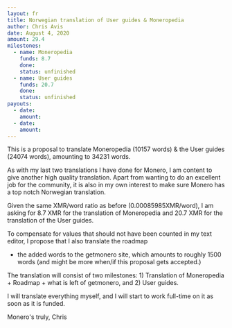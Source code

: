 ```yaml
---
layout: fr
title: Norwegian translation of User guides & Moneropedia
author: Chris Avis
date: August 4, 2020
amount: 29.4
milestones:
  - name: Moneropedia
    funds: 8.7
    done:
    status: unfinished
  - name: User guides
    funds: 20.7
    done:
    status: unfinished
payouts:
  - date:
    amount:
  - date:
    amount:
---
```


This is a proposal to translate Moneropedia (10157 words) & the User guides (24074 words), amounting to 34231 words.

As with my last two translations I have done for Monero, I am content to give another high quality translation. Apart 
from wanting to do an excellent job for the community, it is also in my own interest to make sure Monero has a top notch 
Norwegian translation.

Given the same XMR/word ratio as before (0.00085985XMR/word), I am asking for 8.7 XMR for the translation of Moneropedia 
and 20.7 XMR for the translation of the User guides.

To compensate for values that should not have been counted in my text editor, I propose that I also translate the roadmap 
+ the added words to the getmonero site, which amounts to roughly 1500 words (and might be more when/if this proposal gets 
accepted.)

The translation will consist of two milestones: 1) Translation of Moneropedia + Roadmap + what is left of getmonero, and 2) User guides.

I will translate everything myself, and I will start to work full-time on it as soon as it is funded.

Monero's truly,
Chris